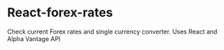 # React-forex-rates
Check current Forex rates and single currency converter. Uses React and Alpha Vantage API
